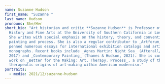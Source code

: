 ```yaml
---
name: Suzanne Hudson
first_name: "Suzanne "
last_name: Hudson
pronouns: She/Her
short_bio: "Art historian and critic **Suzanne Hudson** is Professor of Art
  History and Fine Arts at the University of Southern California in Los Angeles.
  She writes with special emphasis on the history, theory, and conventions of
  painting and process. She is also a regular contributor to _Artforum_, and has
  penned numerous essays for international exhibition catalogs and artist
  monographs. Recent books include _Agnes Martin: Night Sea_ (Afterall/MIT,
  2017) and _Contemporary Painting_ (Thames & Hudson, 2021). She is currently at
  work on _Better for the Making: Art, Therapy, Process_, a study of the
  therapeutic origins of art-making within American modernism."
portraits:
  - media: 2021/12/suzanne-hudson
---
```

